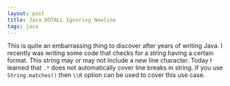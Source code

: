 ```yaml
---
layout: post
title: Java DOTALL Ignoring Newline
tags: java
---
```


This is quite an embarrassing thing to discover after years of writing Java. I recently was writing some code that checks for a string having a certain format. This string may or may not include a new line character. Today I learned that `.*` does not automatically cover line breaks in string. If you use `String.matches()` then `\\R` option can be used to cover this use case.

